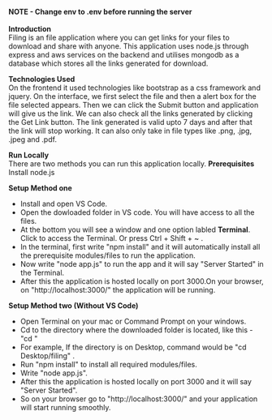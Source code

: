 ****NOTE - Change env to .env before running the server**** <br> <br>
**Introduction** <br>
Filing is an file application where you can get links for your files to download and share with anyone. 
This application uses node.js through express and aws services on the backend and utilises mongodb as a database which stores all the links generated for download.

**Technologies Used** <br>
On the frontend it used technologies like bootstrap as a css framework and jquery.
On the interface, we first select the file and then a alert box for the file selected appears. Then we can click the Submit button and application will give us the link.
We can also check all the links generated by clicking the Get Link button. 
The link generated is valid upto 7 days and after that the link will stop working.
It can also only take in file types like .png, .jpg, .jpeg and .pdf.

**Run Locally**<br>
There are two methods you can run this application locally.
**Prerequisites** <br>
Install node.js <br>

**Setup Method one** <br>
* Install and open VS Code.
* Open the dowloaded folder in VS code. You will have access to all the files.
* At the bottom you will see a window and one option labled **Terminal**. Click to access the Terminal. Or press Ctrl + Shift + ~ .
* In the terminal, first write "npm install" and it will automatically install all the prerequisite modules/files to run the application.
* Now write "node app.js" to run the app and it will say "Server Started" in the Terminal.
* After this the application is hosted locally on port 3000.On your browser, on "http://localhost:3000/" the application will be running.
 
**Setup Method two (Without VS Code)** <br>
* Open Terminal on your mac or Command Prompt on your windows.
* Cd to the directory where the downloaded folder is located, like this - "cd <directory name>"
* For example, If the directory is on Desktop, command would be "cd Desktop/filing" .
* Run "npm install" to install all required modules/files.
* Write "node app.js".
* After this the application is hosted locally on port 3000 and it will say "Server Started".
* So on your browser go to "http://localhost:3000/" and your application will start running smoothly.
